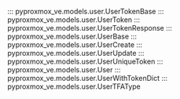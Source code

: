 ::: pyproxmox_ve.models.user.UserTokenBase
::: pyproxmox_ve.models.user.UserToken
::: pyproxmox_ve.models.user.UserTokenResponse
::: pyproxmox_ve.models.user.UserBase
::: pyproxmox_ve.models.user.UserCreate
::: pyproxmox_ve.models.user.UserUpdate
::: pyproxmox_ve.models.user.UserUniqueToken
::: pyproxmox_ve.models.user.User
::: pyproxmox_ve.models.user.UserWithTokenDict
::: pyproxmox_ve.models.user.UserTFAType